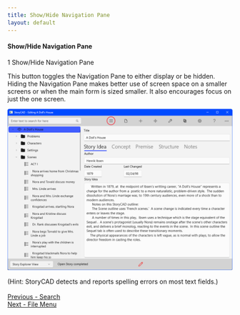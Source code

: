```yaml
---
title: Show/Hide Navigation Pane
layout: default
---
```

#### Show/Hide Navigation Pane ####
1
Show/Hide Navigation Pane

This button toggles the Navigation Pane to either display or be hidden. Hiding the Navigation Pane makes better use of screen space on a smaller screens or when the main form is sized smaller. It also encourages focus on just the one screen.

![](Show-and-Hide-Navigation.png)

(Hint: StoryCAD detects and reports spelling errors on most text fields.)
 <br/>
 <br/>
[Previous - Search](Search.md) <br/>
[Next - File Menu](File_Menu.md) <br/>
